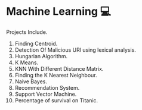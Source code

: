 # Machine Learning 💻

Projects Include.

  1. Finding Centroid.
  2. Detection Of Malicious URl using lexical analysis.
  3. Hungarian Algorithm.
  4. K Means.
  5. KNN With Different Distance Matrix.
  6. Finding the K Nearest Neighbour.
  7. Naive Bayes.
  8. Recommendation System.
  9. Support Vector Machine.
  10. Percentage of survival on Titanic.



